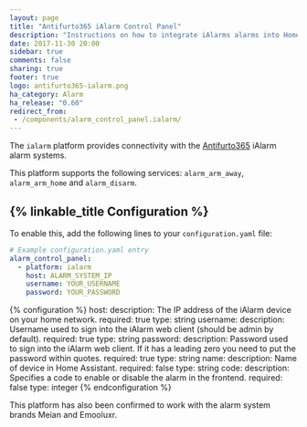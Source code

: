 ```yaml
---
layout: page
title: "Antifurto365 iAlarm Control Panel"
description: "Instructions on how to integrate iAlarms alarms into Home Assistant."
date: 2017-11-30 20:00
sidebar: true
comments: false
sharing: true
footer: true
logo: antifurto365-ialarm.png
ha_category: Alarm
ha_release: "0.60"
redirect_from:
 - /components/alarm_control_panel.ialarm/
---
```


The `ialarm` platform provides connectivity with the [Antifurto365](https://www.antifurtocasa365.it/) iAlarm alarm systems.

This platform supports the following services: `alarm_arm_away`, `alarm_arm_home` and `alarm_disarm`.

## {% linkable_title Configuration %}

To enable this, add the following lines to your `configuration.yaml` file:

```yaml
# Example configuration.yaml entry
alarm_control_panel:
  - platform: ialarm
    host: ALARM_SYSTEM_IP
    username: YOUR_USERNAME
    password: YOUR_PASSWORD
```

{% configuration %}
host:
  description: The IP address of the iAlarm device on your home network.
  required: true
  type: string
username:
  description: Username used to sign into the iAlarm web client (should be admin by default).
  required: true
  type: string
password:
  description: Password used to sign into the iAlarm web client. If it has a leading zero you need to put the password within quotes.
  required: true
  type: string
name:
  description: Name of device in Home Assistant.
  required: false
  type: string
code:
  description: Specifies a code to enable or disable the alarm in the frontend.
  required: false
  type: integer
{% endconfiguration %}

This platform has also been confirmed to work with the alarm system brands Meian and Emooluxr.
